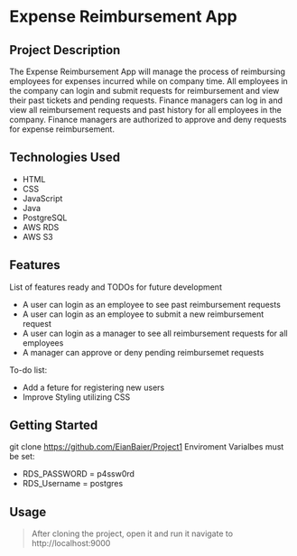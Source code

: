 # Expense Reimbursement App

## Project Description

The Expense Reimbursement App will manage the process of reimbursing employees for expenses incurred while on company time. All employees in the company can login and submit requests for reimbursement and view their past tickets and pending requests. Finance managers can log in and view all reimbursement requests and past history for all employees in the company. Finance managers are authorized to approve and deny requests for expense reimbursement.

## Technologies Used

* HTML
* CSS
* JavaScript
* Java
* PostgreSQL
* AWS RDS
* AWS S3

## Features

List of features ready and TODOs for future development
* A user can login as an employee to see past reimbursement requests
* A user can login as an employee to submit a new reimbursement request
* A user can login as a manager to see all reimbursement requests for all employees
* A manager can approve or deny pending reimbursemet requests

To-do list:
* Add a feture for registering new users
* Improve Styling utilizing CSS

## Getting Started
   
git clone https://github.com/EianBaier/Project1
Enviroment Varialbes must be set:
* RDS_PASSWORD = p4ssw0rd
* RDS_Username = postgres



## Usage

>After cloning the project, open it and run it
>navigate to http://localhost:9000
